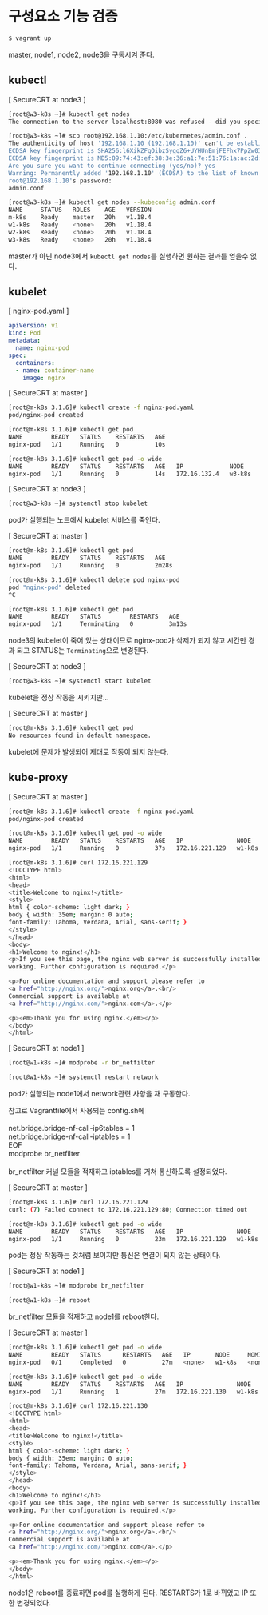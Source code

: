 # 구성요소 기능 검증

```bash
$ vagrant up
```
master, node1, node2, node3을 구동시켜 준다.

## kubectl

[ SecureCRT at node3 ]
```bash
[root@w3-k8s ~]# kubectl get nodes
The connection to the server localhost:8080 was refused - did you specify the right host or port?

[root@w3-k8s ~]# scp root@192.168.1.10:/etc/kubernetes/admin.conf .
The authenticity of host '192.168.1.10 (192.168.1.10)' can't be established.
ECDSA key fingerprint is SHA256:l6XikZFgOibzSygqZ6+UYHUnEmjFEFhx7PpZw0I3WaM.
ECDSA key fingerprint is MD5:09:74:43:ef:38:3e:36:a1:7e:51:76:1a:ac:2d:7e:0c.
Are you sure you want to continue connecting (yes/no)? yes
Warning: Permanently added '192.168.1.10' (ECDSA) to the list of known hosts.
root@192.168.1.10's password: 
admin.conf                                                                                        100% 5452     1.1MB/s   00:00    

[root@w3-k8s ~]# kubectl get nodes --kubeconfig admin.conf
NAME     STATUS   ROLES    AGE   VERSION
m-k8s    Ready    master   20h   v1.18.4
w1-k8s   Ready    <none>   20h   v1.18.4
w2-k8s   Ready    <none>   20h   v1.18.4
w3-k8s   Ready    <none>   20h   v1.18.4
```
master가 아닌 node3에서 `kubectl get nodes`를 실행하면 원하는 결과를 얻을수 없다. 

## kubelet

[ nginx-pod.yaml ]
```yaml
apiVersion: v1
kind: Pod
metadata:
  name: nginx-pod
spec:
  containers:
  - name: container-name
    image: nginx
```

[ SecureCRT at master ]
```bash
[root@m-k8s 3.1.6]# kubectl create -f nginx-pod.yaml 
pod/nginx-pod created

[root@m-k8s 3.1.6]# kubectl get pod
NAME        READY   STATUS    RESTARTS   AGE
nginx-pod   1/1     Running   0          10s

[root@m-k8s 3.1.6]# kubectl get pod -o wide
NAME        READY   STATUS    RESTARTS   AGE   IP             NODE     NOMINATED NODE   READINESS GATES
nginx-pod   1/1     Running   0          14s   172.16.132.4   w3-k8s   <none>           <none>
```

[ SecureCRT at node3 ]
```bash
[root@w3-k8s ~]# systemctl stop kubelet                            
```
pod가 실행되는 노드에서 kubelet 서비스를 죽인다.

[ SecureCRT at master ]
```bash
[root@m-k8s 3.1.6]# kubectl get pod
NAME        READY   STATUS    RESTARTS   AGE
nginx-pod   1/1     Running   0          2m28s

[root@m-k8s 3.1.6]# kubectl delete pod nginx-pod
pod "nginx-pod" deleted
^C

[root@m-k8s 3.1.6]# kubectl get pod             
NAME        READY   STATUS        RESTARTS   AGE
nginx-pod   1/1     Terminating   0          3m13s
```
node3의 kubelet이 죽어 있는 상태이므로 nginx-pod가 삭제가 되지 않고 시간만 경과 되고 STATUS는 `Terminating`으로 변경된다.

[ SecureCRT at node3 ]
```bash
[root@w3-k8s ~]# systemctl start kubelet                            
```
kubelet을 정상 작동을 시키지만...

[ SecureCRT at master ]
```bash
[root@m-k8s 3.1.6]# kubectl get pod
No resources found in default namespace.
```
kubelet에 문제가 발생되어 제대로 작동이 되지 않는다.

## kube-proxy

[ SecureCRT at master ]
```bash
[root@m-k8s 3.1.6]# kubectl create -f nginx-pod.yaml 
pod/nginx-pod created

[root@m-k8s 3.1.6]# kubectl get pod -o wide
NAME        READY   STATUS    RESTARTS   AGE   IP               NODE     NOMINATED NODE   READINESS GATES
nginx-pod   1/1     Running   0          37s   172.16.221.129   w1-k8s   <none>           <none>

[root@m-k8s 3.1.6]# curl 172.16.221.129
<!DOCTYPE html>
<html>
<head>
<title>Welcome to nginx!</title>
<style>
html { color-scheme: light dark; }
body { width: 35em; margin: 0 auto;
font-family: Tahoma, Verdana, Arial, sans-serif; }
</style>
</head>
<body>
<h1>Welcome to nginx!</h1>
<p>If you see this page, the nginx web server is successfully installed and
working. Further configuration is required.</p>

<p>For online documentation and support please refer to
<a href="http://nginx.org/">nginx.org</a>.<br/>
Commercial support is available at
<a href="http://nginx.com/">nginx.com</a>.</p>

<p><em>Thank you for using nginx.</em></p>
</body>
</html>
```

[ SecureCRT at node1 ]
```bash
[root@w1-k8s ~]# modprobe -r br_netfilter

[root@w1-k8s ~]# systemctl restart network
```
pod가 실행되는 node1에서 network관련 사항을 재 구동한다.

참고로 Vagrantfile에서 사용되는 config.sh에<br><br>
net.bridge.bridge-nf-call-ip6tables = 1<br>
net.bridge.bridge-nf-call-iptables = 1<br>
EOF<br>
modprobe br_netfilter<br><br>
br_netfilter 커널 모듈을 적재하고 iptables를 거쳐 통신하도록 설정되었다.

[ SecureCRT at master ]
```bash
[root@m-k8s 3.1.6]# curl 172.16.221.129
curl: (7) Failed connect to 172.16.221.129:80; Connection timed out

[root@m-k8s 3.1.6]# kubectl get pod -o wide
NAME        READY   STATUS    RESTARTS   AGE   IP               NODE     NOMINATED NODE   READINESS GATES
nginx-pod   1/1     Running   0          23m   172.16.221.129   w1-k8s   <none>           <none>
```
pod는 정상 작동하는 것처럼 보이지만 통신은 연결이 되지 않는 상태이다.

[ SecureCRT at node1 ]
```bash
[root@w1-k8s ~]# modprobe br_netfilter

[root@w1-k8s ~]# reboot
```
br_netfilter 모듈을 적재하고 node1를 reboot한다.

[ SecureCRT at master ]
```bash
[root@m-k8s 3.1.6]# kubectl get pod -o wide
NAME        READY   STATUS      RESTARTS   AGE   IP       NODE     NOMINATED NODE   READINESS GATES
nginx-pod   0/1     Completed   0          27m   <none>   w1-k8s   <none>           <none>

[root@m-k8s 3.1.6]# kubectl get pod -o wide
NAME        READY   STATUS    RESTARTS   AGE   IP               NODE     NOMINATED NODE   READINESS GATES
nginx-pod   1/1     Running   1          27m   172.16.221.130   w1-k8s   <none>           <none>

[root@m-k8s 3.1.6]# curl 172.16.221.130
<!DOCTYPE html>
<html>
<head>
<title>Welcome to nginx!</title>
<style>
html { color-scheme: light dark; }
body { width: 35em; margin: 0 auto;
font-family: Tahoma, Verdana, Arial, sans-serif; }
</style>
</head>
<body>
<h1>Welcome to nginx!</h1>
<p>If you see this page, the nginx web server is successfully installed and
working. Further configuration is required.</p>

<p>For online documentation and support please refer to
<a href="http://nginx.org/">nginx.org</a>.<br/>
Commercial support is available at
<a href="http://nginx.com/">nginx.com</a>.</p>

<p><em>Thank you for using nginx.</em></p>
</body>
</html>
```
node1은 reboot를 종료하면 pod를 실행하게 된다. RESTARTS가 1로 바뀌었고 IP 또한 변경되었다.